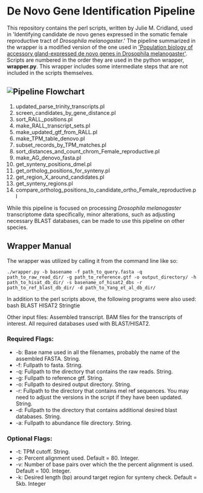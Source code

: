 # De Novo Gene Identification Pipeline

This repository contains the perl scripts, written by Julie M. Cridland, used in 'Identifying candidate de novo genes expressed in the somatic female reproductive tract of *Drosophila melanogaster*.' The pipeline summarized in the wrapper is a modified version of the one used in ['Population biology of accessory gland-expressed de novo genes in Drosophila melanogaster'](https://www.ncbi.nlm.nih.gov/pmc/articles/PMC8733444/pdf/iyab207.pdf).
Scripts are numbered in the order they are used in the python wrapper, __wrapper.py__. This wrapper includes some intermediate steps that are not included in the scripts themselves.

## ![Pipeline Flowchart](flowchart3.png)


1. updated_parse_trinity_transcripts.pl
2. screen_candidates_by_gene_distance.pl
3. sort_RALL_positions.pl
4. make_RALL_transcript_sets.pl
5. make_updated_gtf_from_RALL.pl
6. make_TPM_table_denovo.pl
7. subset_records_by_TPM_matches.pl
8. sort_distances_and_count_chrom_Female_reproductive.pl
9. make_AG_denovo_fasta.pl
10. get_synteny_positions_dmel.pl
11. get_ortholog_positions_for_synteny.pl
12. get_region_X_around_candidates.pl
13. get_synteny_regions.pl
14. compare_ortholog_positions_to_candidate_ortho_Female_reproductive.pl


While this pipeline is focused on processing *Drosophila melanogaster* transcriptome data specifically, minor alterations, such as adjusting necessary BLAST databases, can be made to use this pipeline on other species. 

## Wrapper Manual

The wrapper was utilized by calling it from the command line like so:

``` 
./wrapper.py -b basename -f path_to_query.fasta -q path_to_raw_read_dir/ -g path_to_reference.gtf -o output_directory/ -h path_to_hisat_db_dir/ -s basename_of_hisat2_dbs -r path_to_ref_blast_db_dir/ -d path_to_Yang_et_al_db_dir/

``` 

In addition to the perl scripts above, the following programs were also used:
bash
BLAST
HISAT2
Stringtie

Other input files:
Assembled transcript.
BAM files for the transcripts of interest.
All required databases used with BLAST/HISAT2.


### Required Flags:

* -b: Base name used in all the filenames, probably the name of the assembled FASTA. String.
* -f: Fullpath to fasta. String.
* -q: Fullpath to the directory that contains the raw reads. String.
* -g: Fullpath to reference gtf. String.
* -o: Fullpath to desired output directory. String.
* -r: Fullpath to the directory that contains mel ref sequences. You may need to adjust the versions in the script if they have been updated. String.
* -d: Fullpath to the directory that contains additional desired blast databases. String.
* -a: Fullpath to abundance file directory. String.

### Optional Flags:

* -t: TPM cutoff. String. 
* -p: Percent alignment used. Default = 80. Integer.
* -v: Number of base pairs over which the the percent alignment is used. Default = 100. Integer. 
* -k: Desired length (bp) around target region for synteny check. Default = 5kb. Integer

